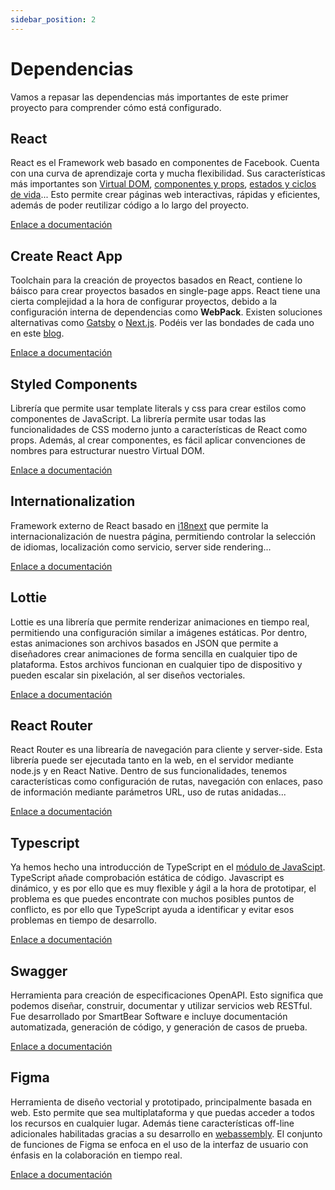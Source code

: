 ```yaml
---
sidebar_position: 2
---
```


# Dependencias

Vamos a repasar las dependencias más importantes de este primer proyecto para comprender cómo está configurado.

## React

React es el Framework web basado en componentes de Facebook. Cuenta con una curva de aprendizaje corta y mucha flexibilidad. Sus características más importantes son [Virtual DOM](https://reactjs.org/docs/faq-internals.html), [componentes y props](https://reactjs.org/docs/components-and-props.html), [estados y ciclos de vida](https://reactjs.org/docs/components-and-props.html)... Esto permite crear páginas web interactivas, rápidas y eficientes, además de poder reutilizar código a lo largo del proyecto.

[Enlace a documentación](https://reactjs.org/docs/hello-world.html)
  
## Create React App

Toolchain para la creación de proyectos basados en React, contiene lo báisco para crear proyectos basados en single-page apps. React tiene una cierta complejidad a la hora de configurar proyectos, debido a la configuración interna de dependencias como **WebPack**. Existen soluciones alternativas como [Gatsby](https://www.gatsbyjs.org/) o [Next.js](https://nextjs.org/). Podéis ver las bondades de cada uno en este [blog](https://dev.to/benjaminmock/gatsby-vs-next-js-vs-create-react-app-26i7).

[Enlace a documentación](https://create-react-app.dev)

## Styled Components

Librería que permite usar template literals y css para crear estilos como componentes de JavaScript. La librería permite usar todas las funcionalidades de CSS moderno junto a características de React como props. Además, al crear componentes, es fácil aplicar convenciones de nombres para estructurar nuestro Virtual DOM.

[Enlace a documentación](https://styled-components.com)

## Internationalization

Framework externo de React basado en [i18next](https://www.i18next.com) que permite la internacionalización de nuestra página, permitiendo controlar la selección de idiomas, localización como servicio, server side rendering...

[Enlace a documentación](https://react.i18next.com)

## Lottie

Lottie es una librería que permite renderizar animaciones en tiempo real, permitiendo una configuración similar a imágenes estáticas. Por dentro, estas animaciones son archivos basados en JSON que permite a diseñadores crear animaciones de forma sencilla en cualquier tipo de plataforma. Estos archivos funcionan en cualquier tipo de dispositivo y pueden escalar sin pixelación, al ser diseños vectoriales.

[Enlace a documentación](https://lottiefiles.com/blog/working-with-lottie/how-to-use-lottie-in-react-app)

## React Router

React Router es una librearía de navegación para cliente y server-side. Esta librería puede ser ejecutada tanto en la web, en el servidor mediante node.js y en React Native. Dentro de sus funcionalidades, tenemos características como configuración de rutas, navegación con enlaces, paso de información mediante parámetros URL, uso de rutas anidadas...

[Enlace a documentación](https://reactrouter.com/web/guides/quick-start)
  
## Typescript

Ya hemos hecho una introducción de TypeScript en el [módulo de JavaScipt](https://javascript-course-threepoints.netlify.app/typescript/1_introduccion/index.html). TypeScript añade comprobación estática de código. Javascript es dinámico, y es por ello que es muy flexible y ágil a la hora de prototipar, el problema es que puedes encontrate con muchos posibles puntos de conflicto, es por ello que TypeScript ayuda a identificar y evitar esos problemas en tiempo de desarrollo.

[Enlace a documentación](https://www.typescriptlang.org)

## Swagger

Herramienta para creación de especificaciones OpenAPI. Esto significa que podemos diseñar, construir, documentar y utilizar servicios web RESTful. Fue desarrollado por SmartBear Software e incluye documentación automatizada, generación de código, y generación de casos de prueba.

[Enlace a documentación](https://www.typescriptlang.org)

## Figma

Herramienta de diseño vectorial y prototipado, principalmente basada en web. Esto permite que sea multiplataforma y que puedas acceder a todos los recursos en cualquier lugar. Además tiene características off-line adicionales habilitadas gracias a su desarrollo en [webassembly](https://www.figma.com/blog/webassembly-cut-figmas-load-time-by-3x/). El conjunto de funciones de Figma se enfoca en el uso de la interfaz de usuario con énfasis en la colaboración en tiempo real.

[Enlace a documentación](https://www.figma.com)
